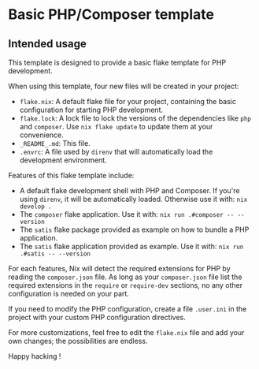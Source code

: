 # Basic PHP/Composer template

## Intended usage

This template is designed to provide a basic flake template for
PHP development.

When using this template, four new files will be created in your project:

- `flake.nix`: A default flake file for your project, containing
  the basic configuration for starting PHP development.
- `flake.lock`: A lock file to lock the versions of the
  dependencies like `php` and `composer`. Use `nix flake update`
  to update them at your convenience.
- `_README_.md`: This file.
- `.envrc`: A file used by `direnv` that will automatically load the development
  environment.

Features of this flake template include:

- A default flake development shell with PHP and Composer. If you're using
  `direnv`, it will be automatically loaded. Otherwise use it
  with: `nix develop .`
- The `composer` flake application.
  Use it with: `nix run .#composer -- --version`
- The `satis` flake package provided as example on how to bundle a PHP
  application.
- The `satis` flake application provided as example.
  Use it with: `nix run .#satis -- --version`

For each features, Nix will detect the required extensions for PHP
by reading the `composer.json` file. As long as your
`composer.json` file list the required extensions in the
`require` or `require-dev` sections, no any other configuration is
needed on your part.

If you need to modify the PHP configuration, create a file
`.user.ini` in the project with your custom PHP configuration
directives.

For more customizations, feel free to edit the `flake.nix` file
and add your own changes; the possibilities are endless.

Happy hacking !
